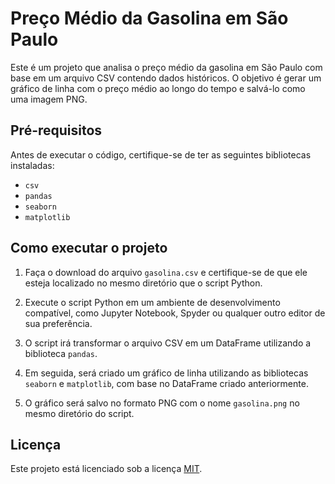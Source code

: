
# Preço Médio da Gasolina em São Paulo

Este é um projeto que analisa o preço médio da gasolina em São Paulo com base em um arquivo CSV contendo dados históricos. O objetivo é gerar um gráfico de linha com o preço médio ao longo do tempo e salvá-lo como uma imagem PNG.

## Pré-requisitos

Antes de executar o código, certifique-se de ter as seguintes bibliotecas instaladas:

- `csv`
- `pandas`
- `seaborn`
- `matplotlib`

## Como executar o projeto

1. Faça o download do arquivo `gasolina.csv` e certifique-se de que ele esteja localizado no mesmo diretório que o script Python.

2. Execute o script Python em um ambiente de desenvolvimento compatível, como Jupyter Notebook, Spyder ou qualquer outro editor de sua preferência.

3. O script irá transformar o arquivo CSV em um DataFrame utilizando a biblioteca `pandas`.

4. Em seguida, será criado um gráfico de linha utilizando as bibliotecas `seaborn` e `matplotlib`, com base no DataFrame criado anteriormente.

5. O gráfico será salvo no formato PNG com o nome `gasolina.png` no mesmo diretório do script.


## Licença

Este projeto está licenciado sob a licença [MIT](https://opensource.org/licenses/MIT).
